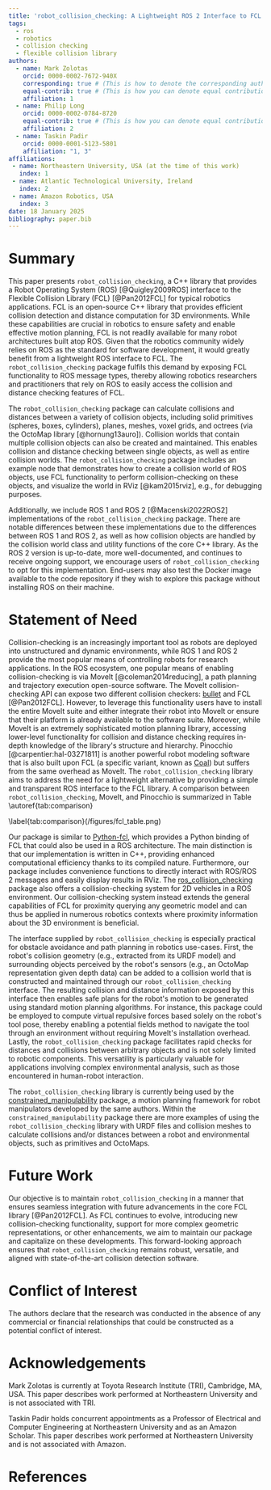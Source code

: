 ```yaml
---
title: 'robot_collision_checking: A Lightweight ROS 2 Interface to FCL (Flexible Collision Library)'
tags:
  - ros
  - robotics
  - collision checking
  - flexible collision library
authors:
  - name: Mark Zolotas
    orcid: 0000-0002-7672-940X
    corresponding: true # (This is how to denote the corresponding author)
    equal-contrib: true # (This is how you can denote equal contributions between multiple authors)
    affiliation: 1
  - name: Philip Long
    orcid: 0000-0002-0784-8720
    equal-contrib: true # (This is how you can denote equal contributions between multiple authors)
    affiliation: 2
  - name: Taskin Padir
    orcid: 0000-0001-5123-5801
    affiliation: "1, 3"
affiliations:
 - name: Northeastern University, USA (at the time of this work)
   index: 1
 - name: Atlantic Technological University, Ireland
   index: 2
 - name: Amazon Robotics, USA
   index: 3
date: 18 January 2025
bibliography: paper.bib
---
```


# Summary
This paper presents `robot_collision_checking`, a C++ library that provides a Robot Operating System (ROS) [@Quigley2009ROS] interface to the Flexible Collision Library (FCL) [@Pan2012FCL] for typical robotics applications. FCL is an open-source C++ library that provides efficient collision detection and distance computation for 3D environments. While these capabilities are crucial in robotics to ensure safety and enable effective motion planning, FCL is not readily available for many robot architectures built atop ROS. Given that the robotics community widely relies on ROS as the standard for software development, it would greatly benefit from a lightweight ROS interface to FCL. The `robot_collision_checking` package fulfils this demand by exposing FCL functionality to ROS message types, thereby allowing robotics researchers and practitioners that rely on ROS to easily access the collision and distance checking features of FCL. 

The `robot_collision_checking` package can calculate collisions and distances between a variety of collision objects, including solid primitives (spheres, boxes, cylinders), planes, meshes, voxel grids, and octrees (via the OctoMap library [@hornung13auro]). Collision worlds that contain multiple collision objects can also be created and maintained. This enables collision and distance checking between single objects, as well as entire collision worlds. The `robot_collision_checking` package includes an example node that demonstrates how to create a collision world of ROS objects, use FCL functionality to perform collision-checking on these objects, and visualize the world in RViz [@kam2015rviz], e.g., for debugging purposes.

Additionally, we include ROS 1 and ROS 2 [@Macenski2022ROS2] implementations of the `robot_collision_checking` package. There are notable differences between these implementations due to the differences between ROS 1 and ROS 2, as well as how collision objects are handled by the collision world class and utility functions of the core C++ library. As the ROS 2 version is up-to-date, more well-documented, and continues to receive ongoing support, we encourage users of `robot_collision_checking` to opt for this implementation. End-users may also test the Docker image available to the code repository if they wish to explore this package without installing ROS on their machine.

# Statement of Need
Collision-checking is an increasingly important tool as robots are deployed into unstructured and dynamic environments, while ROS 1 and ROS 2 provide the most popular means of controlling robots for research applications. In the ROS ecosystem, one popular means of enabling collision-checking is via MoveIt [@coleman2014reducing], a path planning and trajectory execution open-source software. The MoveIt collision-checking API can expose two different collision checkers: [bullet](https://github.com/bulletphysics/bullet3) and FCL [@Pan2012FCL]. However, to leverage this functionality users have to install the entire MoveIt suite and either integrate their robot into MoveIt or ensure that their platform is already available to the software suite. Moreover, while MoveIt is an extremely sophisticated motion planning library, accessing lower-level functionality for collision and distance checking requires in-depth knowledge of the library's structure and hierarchy. Pinocchio [@carpentier:hal-03271811] is another powerful robot modeling software that is also built upon FCL (a specific variant, known as [Coal](https://github.com/coal-library/coal)) but suffers from the same overhead as MoveIt. The `robot_collision_checking` library aims to address the need for a lightweight alternative by providing a simple and transparent ROS interface to the FCL library. A comparison between `robot_collision_checking`, MoveIt, and Pinocchio is summarized in Table \autoref{tab:comparison}

\label{tab:comparison}(/figures/fcl_table.png)

Our package is similar to [Python-fcl](https://github.com/BerkeleyAutomation/python-fcl), which provides a Python binding of FCL that could also be used in a ROS architecture. The main distinction is that our implementation is written in C++, providing enhanced computational efficiency thanks to its compiled nature. Furthermore, our package includes convenience functions to directly interact with ROS/ROS 2 messages and easily display results in RViz. The [ros_collision_checking](https://github.com/CoFra-CaLa/ros_collision_detection) package also offers a collision-checking system for 2D vehicles in a ROS environment. Our collision-checking system instead extends the general capabilities of FCL for proximity querying any geometric model and can thus be applied in numerous robotics contexts where proximity information about the 3D environment is beneficial.

The interface supplied by `robot_collision_checking` is especially practical for obstacle avoidance and path planning in robotics use-cases. First, the robot's collision geometry (e.g., extracted from its URDF model) and surrounding objects perceived by the robot's sensors (e.g., an OctoMap representation given depth data) can be added to a collision world that is constructed and maintained through our `robot_collision_checking` interface. The resulting collision and distance information exposed by this interface then enables safe plans for the robot's motion to be generated using standard motion planning algorithms. For instance, this package could be employed to compute virtual repulsive forces based solely on the robot's tool pose, thereby enabling a potential fields method to navigate the tool through an environment without requiring MoveIt's installation overhead. Lastly, the `robot_collision_checking` package facilitates rapid checks for distances and collisions between arbitrary objects and is not solely limited to robotic components. This versatility is particularly valuable for applications involving complex environmental analysis, such as those encountered in human-robot interaction.

The `robot_collision_checking` library is currently being used by the [constrained_manipulability](https://github.com/philip-long/constrained_manipulability) package, a motion planning framework for robot manipulators developed by the same authors. Within the `constrained_manipulability` package there are more examples of using the `robot_collision_checking` library with URDF files and collision meshes to calculate collisions and/or distances between a robot and environmental objects, such as primitives and OctoMaps. 

# Future Work

Our objective is to maintain `robot_collision_checking` in a manner that ensures seamless integration with future advancements in the core FCL library [@Pan2012FCL]. As FCL continues to evolve, introducing new collision-checking functionality, support for more complex geometric representations, or other enhancements, we aim to maintain our package and capitalize on these developments. This forward-looking approach ensures that `robot_collision_checking` remains robust, versatile, and aligned with state-of-the-art collision detection software.

# Conflict of Interest
The authors declare that the research was conducted in the absence of any commercial or financial relationships that could be constructed as a potential conflict of interest.

# Acknowledgements
Mark Zolotas is currently at Toyota Research Institute (TRI), Cambridge, MA, USA. This paper describes work performed at Northeastern University and is not associated with TRI.

Taskin Padir holds concurrent appointments as a Professor of Electrical and Computer Engineering at Northeastern University and as an Amazon Scholar. This paper describes work performed at Northeastern University and is not associated with Amazon.

# References


